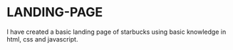 # LANDING-PAGE
I have created a basic landing page of starbucks using basic knowledge in html, css and javascript.
